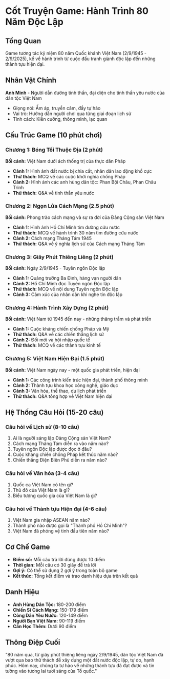 # Cốt Truyện Game: Hành Trình 80 Năm Độc Lập

## Tổng Quan
Game tương tác kỷ niệm 80 năm Quốc khánh Việt Nam (2/9/1945 - 2/9/2025), kể về hành trình từ cuộc đấu tranh giành độc lập đến những thành tựu hiện đại.

## Nhân Vật Chính
**Anh Minh** - Người dẫn đường tinh thần, đại diện cho tinh thần yêu nước của dân tộc Việt Nam
- Giọng nói: Ấm áp, truyền cảm, đầy tự hào
- Vai trò: Hướng dẫn người chơi qua từng giai đoạn lịch sử
- Tính cách: Kiên cường, thông minh, lạc quan

## Cấu Trúc Game (10 phút chơi)

### Chương 1: Bóng Tối Thuộc Địa (2 phút)
**Bối cảnh:** Việt Nam dưới ách thống trị của thực dân Pháp
- **Cảnh 1:** Hình ảnh đất nước bị chia cắt, nhân dân lao động khổ cực
- **Thử thách:** MCQ về các cuộc khởi nghĩa chống Pháp
- **Cảnh 2:** Hình ảnh các anh hùng dân tộc: Phan Bội Châu, Phan Châu Trinh
- **Thử thách:** Q&A về tinh thần yêu nước

### Chương 2: Ngọn Lửa Cách Mạng (2.5 phút)
**Bối cảnh:** Phong trào cách mạng và sự ra đời của Đảng Cộng sản Việt Nam
- **Cảnh 1:** Hình ảnh Hồ Chí Minh tìm đường cứu nước
- **Thử thách:** MCQ về hành trình 30 năm tìm đường cứu nước
- **Cảnh 2:** Cách mạng Tháng Tám 1945
- **Thử thách:** Q&A về ý nghĩa lịch sử của Cách mạng Tháng Tám

### Chương 3: Giây Phút Thiêng Liêng (2 phút)
**Bối cảnh:** Ngày 2/9/1945 - Tuyên ngôn Độc lập
- **Cảnh 1:** Quảng trường Ba Đình, hàng vạn người dân
- **Cảnh 2:** Hồ Chí Minh đọc Tuyên ngôn Độc lập
- **Thử thách:** MCQ về nội dung Tuyên ngôn Độc lập
- **Cảnh 3:** Cảm xúc của nhân dân khi nghe tin độc lập

### Chương 4: Hành Trình Xây Dựng (2 phút)
**Bối cảnh:** Việt Nam từ 1945 đến nay - những thăng trầm và phát triển
- **Cảnh 1:** Cuộc kháng chiến chống Pháp và Mỹ
- **Thử thách:** Q&A về các chiến thắng lịch sử
- **Cảnh 2:** Đổi mới và hội nhập quốc tế
- **Thử thách:** MCQ về các thành tựu kinh tế

### Chương 5: Việt Nam Hiện Đại (1.5 phút)
**Bối cảnh:** Việt Nam ngày nay - một quốc gia phát triển, hiện đại
- **Cảnh 1:** Các công trình kiến trúc hiện đại, thành phố thông minh
- **Cảnh 2:** Thành tựu khoa học công nghệ, giáo dục
- **Cảnh 3:** Văn hóa, thể thao, du lịch phát triển
- **Thử thách:** Q&A tổng hợp về Việt Nam hiện đại

## Hệ Thống Câu Hỏi (15-20 câu)

### Câu hỏi về Lịch sử (8-10 câu)
1. Ai là người sáng lập Đảng Cộng sản Việt Nam?
2. Cách mạng Tháng Tám diễn ra vào năm nào?
3. Tuyên ngôn Độc lập được đọc ở đâu?
4. Cuộc kháng chiến chống Pháp kết thúc năm nào?
5. Chiến thắng Điện Biên Phủ diễn ra năm nào?

### Câu hỏi về Văn hóa (3-4 câu)
1. Quốc ca Việt Nam có tên gì?
2. Thủ đô của Việt Nam là gì?
3. Biểu tượng quốc gia của Việt Nam là gì?

### Câu hỏi về Thành tựu Hiện đại (4-6 câu)
1. Việt Nam gia nhập ASEAN năm nào?
2. Thành phố nào được gọi là "Thành phố Hồ Chí Minh"?
3. Việt Nam đã phóng vệ tinh đầu tiên năm nào?

## Cơ Chế Game
- **Điểm số:** Mỗi câu trả lời đúng được 10 điểm
- **Thời gian:** Mỗi câu có 30 giây để trả lời
- **Gợi ý:** Có thể sử dụng 2 gợi ý trong toàn bộ game
- **Kết thúc:** Tổng kết điểm và trao danh hiệu dựa trên kết quả

## Danh Hiệu
- **Anh Hùng Dân Tộc:** 180-200 điểm
- **Chiến Sĩ Cách Mạng:** 150-179 điểm  
- **Công Dân Yêu Nước:** 120-149 điểm
- **Người Bạn Việt Nam:** 90-119 điểm
- **Cần Học Thêm:** Dưới 90 điểm

## Thông Điệp Cuối
"80 năm qua, từ giây phút thiêng liêng ngày 2/9/1945, dân tộc Việt Nam đã vượt qua bao thử thách để xây dựng một đất nước độc lập, tự do, hạnh phúc. Hôm nay, chúng ta tự hào về những thành tựu đã đạt được và tin tưởng vào tương lai tươi sáng của Tổ quốc."
